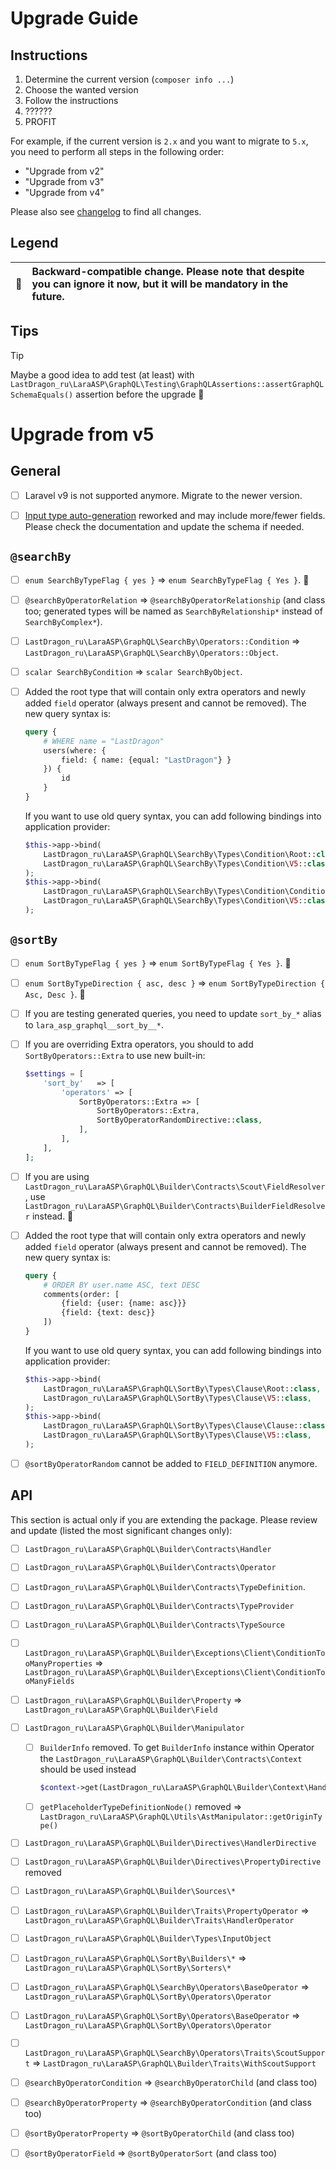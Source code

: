 # Upgrade Guide

[include:file]: ../../docs/Shared/Upgrade.md
[//]: # (start: c70a9a43c0a80bd2e7fa6010a9b2c0fbcab4cb4d536d7a498216d9df7431f7e2)
[//]: # (warning: Generated automatically. Do not edit.)

## Instructions

1. Determine the current version (`composer info ...`)
2. Choose the wanted version
3. Follow the instructions
4. ??????
5. PROFIT

For example, if the current version is `2.x` and you want to migrate to `5.x`, you need to perform all steps in the following order:

* "Upgrade from v2"
* "Upgrade from v3"
* "Upgrade from v4"

Please also see [changelog](https://github.com/LastDragon-ru/lara-asp/releases) to find all changes.

## Legend

| 🤝 | Backward-compatible change. Please note that despite you can ignore it now, but it will be mandatory in the future. |
|:--:|:--------------------------------------------------------------------------------------------------------------------|

[//]: # (end: c70a9a43c0a80bd2e7fa6010a9b2c0fbcab4cb4d536d7a498216d9df7431f7e2)

## Tips

> [!TIP]
>
> Maybe a good idea to add test (at least) with `LastDragon_ru\LaraASP\GraphQL\Testing\GraphQLAssertions::assertGraphQLSchemaEquals()` assertion before the upgrade 🤗

# Upgrade from v5

## General

[include:file]: ../../docs/Shared/Upgrade/FromV5.md
[//]: # (start: fd146cf51ef5a8d9d13e0317c09860f472c63cb3d60d02f4d95deb3e12cae73d)
[//]: # (warning: Generated automatically. Do not edit.)

* [ ] Laravel v9 is not supported anymore. Migrate to the newer version.

[//]: # (end: fd146cf51ef5a8d9d13e0317c09860f472c63cb3d60d02f4d95deb3e12cae73d)

* [ ] [Input type auto-generation](README.md#input-type-auto-generation) reworked and may include more/fewer fields. Please check the documentation and update the schema if needed.

## `@searchBy`

* [ ] `enum SearchByTypeFlag { yes }` => `enum SearchByTypeFlag { Yes }`. 🤝

* [ ] `@searchByOperatorRelation` => `@searchByOperatorRelationship` (and class too; generated types will be named as `SearchByRelationship*` instead of `SearchByComplex*`).

* [ ] `LastDragon_ru\LaraASP\GraphQL\SearchBy\Operators::Condition` => `LastDragon_ru\LaraASP\GraphQL\SearchBy\Operators::Object`.

* [ ] `scalar SearchByCondition` => `scalar SearchByObject`.

* [ ] Added the root type that will contain only extra operators and newly added `field` operator (always present and cannot be removed). The new query syntax is:

  ```graphql
  query {
      # WHERE name = "LastDragon"
      users(where: {
          field: { name: {equal: "LastDragon"} }
      }) {
          id
      }
  }
  ```

  If you want to use old query syntax, you can add following bindings into application provider:

  ```php
  $this->app->bind(
      LastDragon_ru\LaraASP\GraphQL\SearchBy\Types\Condition\Root::class,
      LastDragon_ru\LaraASP\GraphQL\SearchBy\Types\Condition\V5::class,
  );
  $this->app->bind(
      LastDragon_ru\LaraASP\GraphQL\SearchBy\Types\Condition\Condition::class,
      LastDragon_ru\LaraASP\GraphQL\SearchBy\Types\Condition\V5::class,
  );
  ```

## `@sortBy`

* [ ] `enum SortByTypeFlag { yes }` => `enum SortByTypeFlag { Yes }`. 🤝

* [ ] `enum SortByTypeDirection { asc, desc }` => `enum SortByTypeDirection { Asc, Desc }`. 🤝

* [ ] If you are testing generated queries, you need to update `sort_by_*` alias to `lara_asp_graphql__sort_by__*`.

* [ ] If you are overriding Extra operators, you should to add `SortByOperators::Extra` to use new built-in:

  ```php
  $settings = [
      'sort_by'   => [
          'operators' => [
              SortByOperators::Extra => [
                  SortByOperators::Extra,
                  SortByOperatorRandomDirective::class,
              ],
          ],
      ],
  ];
  ```

* [ ] If you are using `LastDragon_ru\LaraASP\GraphQL\Builder\Contracts\Scout\FieldResolver`, use `LastDragon_ru\LaraASP\GraphQL\Builder\Contracts\BuilderFieldResolver` instead. 🤝

* [ ] Added the root type that will contain only extra operators and newly added `field` operator (always present and cannot be removed). The new query syntax is:

  ```graphql
  query {
      # ORDER BY user.name ASC, text DESC
      comments(order: [
          {field: {user: {name: asc}}}
          {field: {text: desc}}
      ])
  }
  ```

  If you want to use old query syntax, you can add following bindings into application provider:

  ```php
  $this->app->bind(
      LastDragon_ru\LaraASP\GraphQL\SortBy\Types\Clause\Root::class,
      LastDragon_ru\LaraASP\GraphQL\SortBy\Types\Clause\V5::class,
  );
  $this->app->bind(
      LastDragon_ru\LaraASP\GraphQL\SortBy\Types\Clause\Clause::class,
      LastDragon_ru\LaraASP\GraphQL\SortBy\Types\Clause\V5::class,
  );
  ```

* [ ] `@sortByOperatorRandom` cannot be added to `FIELD_DEFINITION` anymore.

## API

This section is actual only if you are extending the package. Please review and update (listed the most significant changes only):

* [ ] `LastDragon_ru\LaraASP\GraphQL\Builder\Contracts\Handler`

* [ ] `LastDragon_ru\LaraASP\GraphQL\Builder\Contracts\Operator`

* [ ] `LastDragon_ru\LaraASP\GraphQL\Builder\Contracts\TypeDefinition`.

* [ ] `LastDragon_ru\LaraASP\GraphQL\Builder\Contracts\TypeProvider`

* [ ] `LastDragon_ru\LaraASP\GraphQL\Builder\Contracts\TypeSource`

* [ ] `LastDragon_ru\LaraASP\GraphQL\Builder\Exceptions\Client\ConditionTooManyProperties` => `LastDragon_ru\LaraASP\GraphQL\Builder\Exceptions\Client\ConditionTooManyFields`

* [ ] `LastDragon_ru\LaraASP\GraphQL\Builder\Property` => `LastDragon_ru\LaraASP\GraphQL\Builder\Field`

* [ ] `LastDragon_ru\LaraASP\GraphQL\Builder\Manipulator`

  * [ ] `BuilderInfo` removed. To get `BuilderInfo` instance within Operator the `LastDragon_ru\LaraASP\GraphQL\Builder\Contracts\Context` should be used instead

    ```php
    $context->get(LastDragon_ru\LaraASP\GraphQL\Builder\Context\HandlerContextBuilderInfo::class)?->value
    ```

  * [ ] `getPlaceholderTypeDefinitionNode()` removed => `LastDragon_ru\LaraASP\GraphQL\Utils\AstManipulator::getOriginType()`

* [ ] `LastDragon_ru\LaraASP\GraphQL\Builder\Directives\HandlerDirective`

* [ ] `LastDragon_ru\LaraASP\GraphQL\Builder\Directives\PropertyDirective` removed

* [ ] `LastDragon_ru\LaraASP\GraphQL\Builder\Sources\*`

* [ ] `LastDragon_ru\LaraASP\GraphQL\Builder\Traits\PropertyOperator` => `LastDragon_ru\LaraASP\GraphQL\Builder\Traits\HandlerOperator`

* [ ] `LastDragon_ru\LaraASP\GraphQL\Builder\Types\InputObject`

* [ ] `LastDragon_ru\LaraASP\GraphQL\SortBy\Builders\*` => `LastDragon_ru\LaraASP\GraphQL\SortBy\Sorters\*`

* [ ] `LastDragon_ru\LaraASP\GraphQL\SearchBy\Operators\BaseOperator` => `LastDragon_ru\LaraASP\GraphQL\SortBy\Operators\Operator`

* [ ] `LastDragon_ru\LaraASP\GraphQL\SortBy\Operators\BaseOperator` => `LastDragon_ru\LaraASP\GraphQL\SortBy\Operators\Operator`

* [ ] `LastDragon_ru\LaraASP\GraphQL\SearchBy\Operators\Traits\ScoutSupport` => `LastDragon_ru\LaraASP\GraphQL\Builder\Traits\WithScoutSupport`

* [ ] `@searchByOperatorCondition` => `@searchByOperatorChild` (and class too)

* [ ] `@searchByOperatorProperty` => `@searchByOperatorCondition` (and class too)

* [ ] `@sortByOperatorProperty` => `@sortByOperatorChild` (and class too)

* [ ] `@sortByOperatorField` => `@sortByOperatorSort` (and class too)
